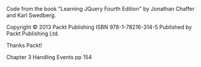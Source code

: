 Code from the book "Learning JQuery Fourth Edition" by Jonathan Chaffer and Karl Swedberg.

Copyright © 2013 Packt Publishing  ISBN 978-1-78216-314-5  Published by Packt Publishing Ltd.

Thanks Packt!

Chapter 3 Handling Events pp 154
